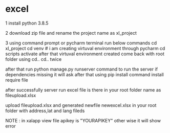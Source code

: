 # excel

1 install python 3.8.5

2 download zip file and rename the project name as xl_project

3 using command prompt or pycharm terminal run below commands
cd xl_project
cd venv # i am creating virtuval environment through pycharm
cd scripts
activate
after that virtuval environment created
come back with root folder using cd.. cd.. twice

after that run python manage.py runserver command to run the server 
if dependencies missing it will ask after that using pip install command install require file

after successfully server run  excel file is there in your root folder name as fileupload.xlsx

upload fileupload.xlsx and generated newfile newexcel.xlsx in your root folder with address,lat and lang fileds

NOTE : in xalapp view file apikey is "YOURAPIKEY" other wise it will show error
